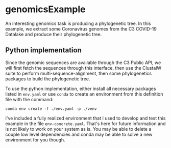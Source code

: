 # genomicsExample

An interesting genomics task is producing a phylogenetic tree. In this example, we extract some Coronavirus genomes from the C3 COVID-19 Datalake and produce their phylogenetic tree.

## Python implementation

Since the genomic sequences are available through the C3 Public API, we will first fetch the sequences through this interface, then use the ClustalW suite to perform multi-sequence-alignment, then some phylogenetics packages to build the phylogenetic tree.

To use the python implementation, either install all necessary packages listed in `env.yaml` or use `conda` to create an environment from this definition file with the command:

```
conda env create -f ./env.yaml -p ./venv
```

I've included a fully realized environment that I used to develop and test this example in the file `env-concrete.yaml`. That's here for future information and is not likely to work on your system as is. You may be able to delete a couple low level dependencies and conda may be able to solve a new environment for you though.
